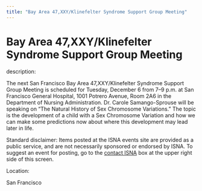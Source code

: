 ```yaml
---
title: "Bay Area 47,XXY/Klinefelter Syndrome Support Group Meeting"
---
```


# Bay Area 47,XXY/Klinefelter Syndrome Support Group Meeting

  
description:  
  


The next San Francisco Bay Area 47,XXY/Klinefelter Syndrome Support Group Meeting is scheduled for Tuesday, December 6 from 7–9 p.m. at San Francisco General Hospital, 1001 Potrero Avenue, Room 2A6 in the Department of Nursing Administration. Dr. Carole Samango-Sprouse will be speaking on &#8220;The Natural History of Sex Chromosome Variations.&#8221; The topic is the development of a child with a Sex Chromosome Variation and how we can make some predictions now about where this development may lead later in life.

  
  


Standard disclaimer: Items posted at the ISNA events site are provided as a public service, and are not necessarily sponsored or endorsed by ISNA. To suggest an event for posting, go to the [contact ISNA][1] box at the upper right side of this screen.

  


  


  
Location:  
  
San Francisco

 [1]: /about/contact